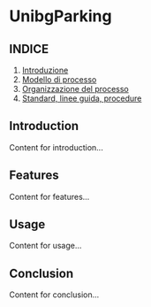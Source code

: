 # UnibgParking



## INDICE
1. [Introduzione](#introduzione)
2. [Modello di processo](#Modello_di_processo)
3. [Organizzazione del processo](#Organizzazione_del_processo)
4. [Standard, linee guida, procedure](#Standard,linee_guida,procedure)

## Introduction
Content for introduction...

## Features
Content for features...

## Usage
Content for usage...

## Conclusion
Content for conclusion...
